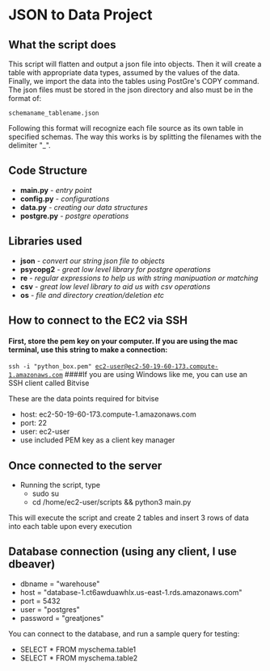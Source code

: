 # JSON to Data Project

## What the script does
This script will flatten and output a json file into objects.  Then it will create a table with appropriate data types, assumed by the values of the data.  Finally, we import the data into the tables using PostGre's COPY command.  The json files must be stored in the json directory and also must be in the format of:

<code>schemaname_tablename.json</code>

Following this format will recognize each file source as its own table in specified schemas.  The way this works is by splitting the filenames with the delimiter "_".

## Code Structure
* <b>main.py</b> - <i>entry point</i>
* <b>config.py</b> - <i>configurations</i>
* <b>data.py</b> - <i>creating our data structures</i>
* <b>postgre.py</b> - <i>postgre operations</i>

## Libraries used
* <b>json</b> - <i>convert our string json file to objects</i>
* <b>psycopg2</b> - <i>great low level library for postgre operations</i>
* <b>re</b> - <i>regular expressions to help us with string manipuation or matching</i>
* <b>csv</b> - <i>great low level library to aid us with csv operations</i>
* <b>os</b> - <i>file and directory creation/deletion etc</i>

## How to connect to the EC2 via SSH
#### First, store the pem key on your computer.  If you are using the mac terminal, use this string to make a connection:<br>
<code>ssh -i "python_box.pem" ec2-user@ec2-50-19-60-173.compute-1.amazonaws.com</code>
####If you are using Windows like me, you can use an SSH client called Bitvise

These are the data points required for bitvise
* host: ec2-50-19-60-173.compute-1.amazonaws.com
* port: 22
* user: ec2-user
* use included PEM key as a client key manager

## Once connected to the server
* Running the script, type
  * sudo su
  * cd /home/ec2-user/scripts && python3 main.py
    
This will execute the script and create 2 tables and insert 3 rows of data into each table upon every execution

## Database connection (using any client, I use dbeaver)
* dbname = "warehouse"
* host = "database-1.ct6awduawhlx.us-east-1.rds.amazonaws.com"
* port = 5432
* user = "postgres"
* password = "greatjones"

You can connect to the database, and run a sample query for testing:<p>
* SELECT * FROM myschema.table1
* SELECT * FROM myschema.table2
